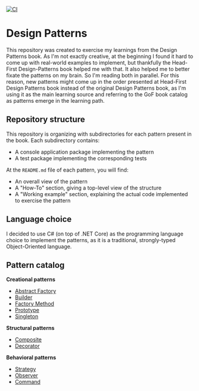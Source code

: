 [![CI](https://github.com/kaiosilveira/design-patterns/actions/workflows/dotnet.yml/badge.svg)](https://github.com/kaiosilveira/design-patterns/actions/workflows/dotnet.yml)

# Design Patterns

This repository was created to exercise my learnings from the Design Patterns book.
As I'm not exactly creative, at the beginning I found it hard to come up with real-world examples to implement, but thankfully the Head-First Design-Patterns book helped me with that. It also helped me to better fixate the patterns on my brain. So I'm reading both in parallel. For this reason, new patterns might come up in the order presented at Head-First Design Patterns book instead of the original Design Patterns book, as I'm using it as the main learning source and referring to the GoF book catalog as patterns emerge in the learning path.

## Repository structure

This repository is organizing with subdirectories for each pattern present in the book. Each subdirectory contains:

- A console application package implementing the pattern
- A test package implementing the corresponding tests

At the `README.md` file of each pattern, you will find:

- An overall view of the pattern
- A "How-To" section, giving a top-level view of the structure
- A "Working example" section, explaining the actual code implemented to exercise the pattern

## Language choice

I decided to use C# (on top of .NET Core) as the programming language choice to implement the patterns, as it is a traditional, strongly-typed Object-Oriented language.

## Pattern catalog

**Creational patterns**

- [Abstract Factory](/abstract-factory)
- [Builder](/builder)
- [Factory Method](/factory-method)
- [Prototype](/prototype)
- [Singleton](/singleton)

**Structural patterns**

- [Composite](/composite)
- [Decorator](/decorator)

**Behavioral patterns**

- [Strategy](/strategy)
- [Observer](/observer)
- [Command](/command)
